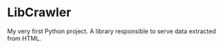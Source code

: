 # LibCrawler
My very first Python project. A library responsible to serve data extracted from HTML.
